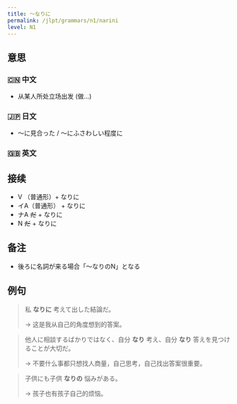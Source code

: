 ```yaml
---
title: 〜なりに
permalink: /jlpt/grammars/n1/narini
level: N1
---
```


## 意思

### 🇨🇳 中文

- 从某人所处立场出发 (做…)

### 🇯🇵 日文

- 〜に見合った / 〜にふさわしい程度に

### 🇬🇧 英文


## 接续

- V （普通形）+ なりに
- イA（普通形） + なりに
- ナA ~~だ~~ \+ なりに
- N ~~だ~~ \+ なりに

## 备注

- 後ろに名詞が来る場合「〜なりのN」となる

## 例句

> 私 **なりに** 考えて出した結論だ。
>
> → 这是我从自己的角度想到的答案。

> 他人に相談するばかりではなく、自分 **なり** 考え、自分 **なり** 答えを見つけることが大切だ。
>
> → 不要什么事都只想找人商量，自己思考，自己找出答案很重要。

> 子供にも子供 **なりの** 悩みがある。
>
> → 孩子也有孩子自己的烦恼。

